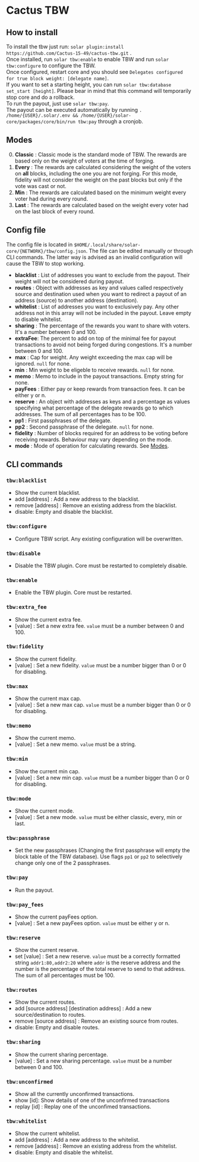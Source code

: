 # Cactus TBW

## How to install
To install the tbw just run: `solar plugin:install https://github.com/Cactus-15-49/cactus-tbw.git` .  
Once installed, run `solar tbw:enable` to enable TBW and run `solar tbw:configure` to configure the TBW.  
Once configured, restart core and you should see `Delegates configured for true block weight: [delegate name]`.  
If you want to set a starting height, you can run `solar tbw:database set_start [height]`. Please bear in mind that this command will temporarily stop core and do a rollback.  
To run the payout, just use `solar tbw:pay`.  
The payout can be executed automatically by running `. /home/{USER}/.solar/.env && /home/{USER}/solar-core/packages/core/bin/run tbw:pay` through a cronjob.
## Modes
0. **Classic** : Classic mode is the standard mode of TBW. The rewards are based only on the weight of voters at the time of forging.
1. **Every** : The rewards are calculated considering the weight of the voters on **all** blocks, including the one you are not forging. For this mode, fidelity will not consider the weight on the past blocks but only if the vote was cast or not.
2. **Min** : The rewards are calculated based on the minimum weight every voter had during every round.
3. **Last** : The rewards are calculated based on the weight every voter had on the last block of every round.

## Config file
The config file is located in `$HOME/.local/share/solar-core/{NETWORK}/tbw/config.json`. The file can be edited manually or through CLI commands. The latter way is advised as an invalid configuration will cause the TBW to stop working.

- **blacklist** : List of addresses you want to exclude from the payout. Their weight will not be considered during payout.
- **routes** : Object with addresses as key and values called respectively source and destination used when you want to redirect a payout of an address (source) to another address (destination).
- **whitelist** : List of addresses you want to exclusively pay. Any other address not in this array will not be included in the payout. Leave empty to disable whitelist.
- **sharing** : The percentage of the rewards you want to share with voters. It's a number between 0 and 100.
- **extraFee**: The percent to add on top of the minimal fee for payout transactions to avoid not being forged during congestions. It's a number between 0 and 100.
- **max** : Cap for weight. Any weight exceeding the max cap will be ignored. `null` for none.
- **min** : Min weight to be eligeble to receive rewards. `null` for none.
- **memo** : Memo to include in the payout transactions. Empty string for none.
- **payFees** : Either pay or keep rewards from transaction fees. It can be either y or n.
- **reserve** : An object with addresses as keys and a percentage as values specifying what percentage of the delegate rewards go to which addresses. The sum of all percentages has to be 100.
- **pp1** : First passphrases of the delegate.
- **pp2** : Second passphrase of the delegate. `null` for none.
- **fidelity** : Number of blocks required for an address to be voting before receiving rewards. Behaviour may vary depending on the mode.
- **mode** : Mode of operation for calculating rewards. See [Modes](#modes).

## CLI commands
### `tbw:blacklist`
- Show the current blacklist.
- add [address] : Add a new address to the blacklist.
- remove [address] : Remove an existing address from the blacklist.
- disable: Empty and disable the blacklist.
### `tbw:configure`
- Configure TBW script. Any existing configuration will be overwritten.
### `tbw:disable`
- Disable the TBW plugin. Core must be restarted to completely disable.
### `tbw:enable`
- Enable the TBW plugin. Core must be restarted.
### `tbw:extra_fee`
- Show the current extra fee.
- [value] : Set a new extra fee. `value` must be a number between 0 and 100.
### `tbw:fidelity`
- Show the current fidelity.
- [value] : Set a new fidelity. `value` must be a number bigger than 0 or 0 for disabling.
### `tbw:max`
- Show the current max cap.
- [value] : Set a new max cap. `value` must be a number bigger than 0 or 0 for disabling.
### `tbw:memo`
- Show the current memo.
- [value] : Set a new memo. `value` must be a string.
### `tbw:min`
- Show the current min cap.
- [value] : Set a new min cap. `value` must be a number bigger than 0 or 0 for disabling.
### `tbw:mode`
- Show the current mode.
- [value] : Set a new mode. `value` must be either classic, every, min or last.
### `tbw:passphrase`
- Set the new passphrases (Changing the first passphrase will empty the block table of the TBW database). Use flags `pp1` or `pp2` to selectively change only one of the 2 passphrases.
### `tbw:pay`
- Run the payout.
### `tbw:pay_fees`
- Show the current payFees option.
- [value] : Set a new payFees option. `value` must be either y or n.
### `tbw:reserve`
- Show the current reserve.
- set [value] : Set a new reserve. `value` must be a correctly formatted string `addr1:80,addr2:20` where `addr` is the reserve address and the number is the percentage of the total reserve to send to that address. The sum of all percentages must be 100.
### `tbw:routes`
- Show the current routes.
- add [source address] [destination address] : Add a new source/destination to routes.
- remove [source address] : Remove an existing source from routes.
- disable: Empty and disable routes.
### `tbw:sharing`
- Show the current sharing percentage.
- [value] : Set a new sharing percentage. `value` must be a number between 0 and 100.
### `tbw:unconfirmed`
- Show all the currently unconfirmed transactions.
- show [id]: Show details of one of the unconfirmed transactions 
- replay [id] : Replay one of the unconfimed transactions.
### `tbw:whitelist`
- Show the current whitelist.
- add [address] : Add a new address to the whitelist.
- remove [address] : Remove an existing address from the whitelist.
- disable: Empty and disable the whitelist.
